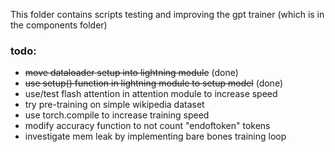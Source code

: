 This folder contains scripts testing and improving the gpt trainer (which is in the components folder)

### todo:
* ~~move dataloader setup into lightning module~~ (done)
* ~~use setup() function in lightning module to setup model~~ (done)
* use/test flash attention in attention module to increase speed
* try pre-training on simple wikipedia dataset
* use torch.compile to increase training speed
* modify accuracy function to not count "endoftoken" tokens
* investigate mem leak by implementing bare bones training loop


```python

```

